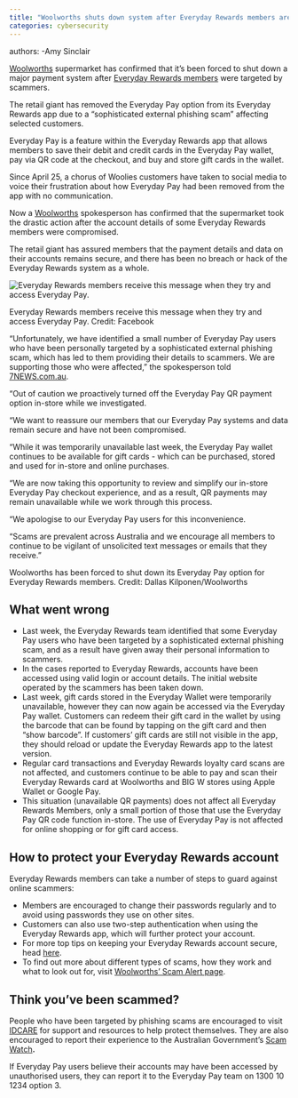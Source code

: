```yaml
---
title: "Woolworths shuts down system after Everyday Rewards members are hit by scammers 7NEWS"
categories: cybersecurity
---
```


authors:
-Amy Sinclair   



[Woolworths](https://7news.com.au/lifestyle/woolworths) supermarket has confirmed that it’s been forced to shut down a major payment system after [Everyday Rewards members](https://7news.com.au/lifestyle/woolworths-confirms-major-new-everyday-rewards-extra-promotion-effective-immediately--c-14318808) were targeted by scammers.

The retail giant has removed the Everyday Pay option from its Everyday Rewards app due to a “sophisticated external phishing scam” affecting selected customers.

Everyday Pay is a feature within the Everyday Rewards app that allows members to save their debit and credit cards in the Everyday Pay wallet, pay via QR code at the checkout, and buy and store gift cards in the wallet.

Since April 25, a chorus of Woolies customers have taken to social media to voice their frustration about how Everyday Pay had been removed from the app with no communication.

Now a [Woolworths](https://www.woolworths.com.au/) spokesperson has confirmed that the supermarket took the drastic action after the account details of some Everyday Rewards members were compromised.

The retail giant has assured members that the payment details and data on their accounts remains secure, and there has been no breach or hack of the Everyday Rewards system as a whole.

![Everyday Rewards members receive this message when they try and access Everyday Pay.](https://images.7news.com.au/publication/C-14478556/966a786ef46e5fb60b78cc01a989203188ac51aa-161x229-x0y0w1000h1422.jpg?imwidth=828&impolicy=sevennews_v2)  


Everyday Rewards members receive this message when they try and access Everyday Pay. Credit: Facebook

“Unfortunately, we have identified a small number of Everyday Pay users who have been personally targeted by a sophisticated external phishing scam, which has led to them providing their details to scammers. We are supporting those who were affected,” the spokesperson told [7NEWS.com.au](https://7news.com.au/).

“Out of caution we proactively turned off the Everyday Pay QR payment option in-store while we investigated.

“We want to reassure our members that our Everyday Pay systems and data remain secure and have not been compromised.

“While it was temporarily unavailable last week, the Everyday Pay wallet continues to be available for gift cards - which can be purchased, stored and used for in-store and online purchases.

“We are now taking this opportunity to review and simplify our in-store Everyday Pay checkout experience, and as a result, QR payments may remain unavailable while we work through this process.

“We apologise to our Everyday Pay users for this inconvenience.

“Scams are prevalent across Australia and we encourage all members to continue to be vigilant of unsolicited text messages or emails that they receive.”

Woolworths has been forced to shut down its Everyday Pay option for Everyday Rewards members. Credit: Dallas Kilponen/Woolworths

## What went wrong

-   Last week, the Everyday Rewards team identified that some Everyday Pay users who have been targeted by a sophisticated external phishing scam, and as a result have given away their personal information to scammers.
-   In the cases reported to Everyday Rewards, accounts have been accessed using valid login or account details. The initial website operated by the scammers has been taken down.
-   Last week, gift cards stored in the Everyday Wallet were temporarily unavailable, however they can now again be accessed via the Everyday Pay wallet. Customers can redeem their gift card in the wallet by using the barcode that can be found by tapping on the gift card and then “show barcode”. If customers’ gift cards are still not visible in the app, they should reload or update the Everyday Rewards app to the latest version.
-   Regular card transactions and Everyday Rewards loyalty card scans are not affected, and customers continue to be able to pay and scan their Everyday Rewards card at Woolworths and BIG W stores using Apple Wallet or Google Pay.
-   This situation (unavailable QR payments) does not affect all Everyday Rewards Members, only a small portion of those that use the Everyday Pay QR code function in-store. The use of Everyday Pay is not affected for online shopping or for gift card access.

## How to protect your Everyday Rewards account

Everyday Rewards members can take a number of steps to guard against online scammers:

-   Members are encouraged to change their passwords regularly and to avoid using passwords they use on other sites.
-   Customers can also use two-step authentication when using the Everyday Rewards app, which will further protect your account.
-   For more top tips on keeping your Everyday Rewards account secure, head [here](https://www.woolworthsrewards.com.au/privacy/protection.html#top-tips-video).
-   To find out more about different types of scams, how they work and what to look out for, visit [Woolworths’ Scam Alert page](https://www.woolworths.com.au/shop/discover/about-us/scam-alert).

## Think you’ve been scammed?

People who have been targeted by phishing scams are encouraged to visit [IDCARE](https://www.idcare.org/) for support and resources to help protect themselves. They are also encouraged to report their experience to the Australian Government’s [Scam Watch](https://www.scamwatch.gov.au/)**.**

If Everyday Pay users believe their accounts may have been accessed by unauthorised users, they can report it to the Everyday Pay team on 1300 10 1234 option 3.